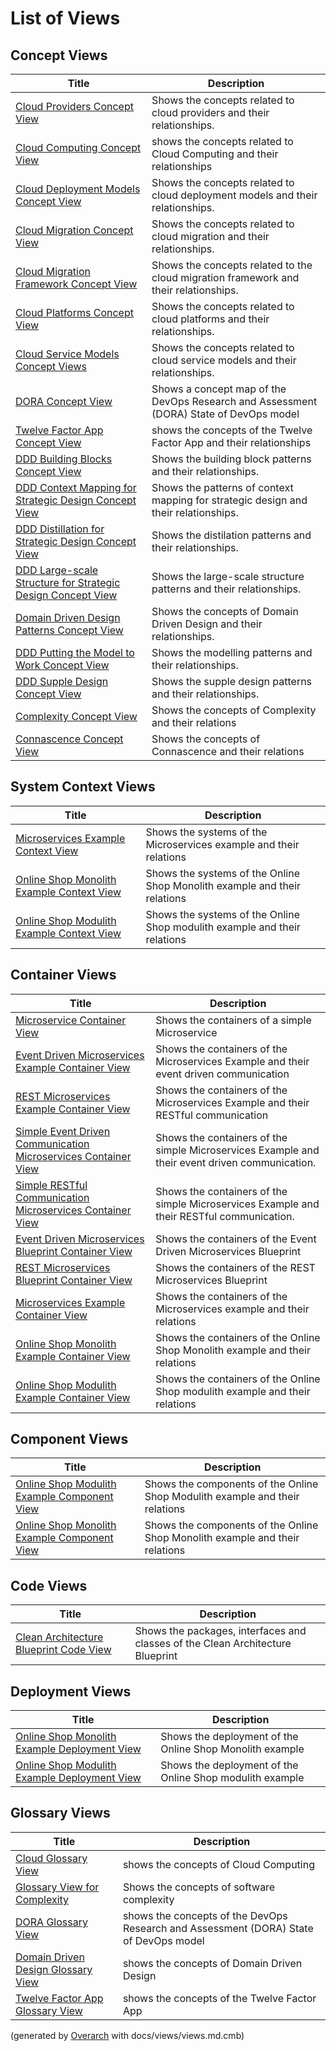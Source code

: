 # List of Views

## Concept Views
| Title | Description |
|---|---|
| [Cloud Providers Concept View](./software-development/cloud/provider/concept-view.md) | Shows the concepts related to cloud providers and their relationships. |
| [Cloud Computing Concept View](./software-development/cloud/concept-view.md) | shows the concepts related to Cloud Computing and their relationships |
| [Cloud Deployment Models Concept View](./software-development/cloud/deployment-model/concept-view.md) | Shows the concepts related to cloud deployment models and their relationships. |
| [Cloud Migration Concept View](./software-development/cloud/migration/concept-view.md) | Shows the concepts related to cloud migration and their relationships. |
| [Cloud Migration Framework Concept View](./software-development/cloud/framework/cmf/concept-view.md) | Shows the concepts related to the cloud migration framework and their relationships. |
| [Cloud Platforms Concept View](./software-development/cloud/platform/concept-view.md) | Shows the concepts related to cloud platforms and their relationships. |
| [Cloud Service Models Concept Views](./software-development/cloud/service-model/concept-view.md) | Shows the concepts related to cloud service models and their relationships. |
| [DORA Concept View](./software-development/dora/concept-view.md) | Shows a concept map of the DevOps Research and Assessment (DORA) State of DevOps model |
| [Twelve Factor App Concept View](./software-development/twelve-factor-app/concept-view.md) | shows the concepts of the Twelve Factor App and their relationships |
| [DDD Building Blocks Concept View](./software-development/domain-driven-design/building-blocks/concept-view.md) | Shows the building block patterns and their relationships. |
| [DDD Context Mapping for Strategic Design Concept View](./software-development/domain-driven-design/context-mapping/concept-view.md) | Shows the patterns of context mapping for strategic design and their relationships. |
| [DDD Distillation for Strategic Design Concept View](./software-development/domain-driven-design/distillation/concept-view.md) | Shows the distilation patterns and their relationships. |
| [DDD Large-scale Structure for Strategic Design Concept View](./software-development/domain-driven-design/large-scale-structure/concept-view.md) | Shows the large-scale structure patterns and their relationships. |
| [Domain Driven Design Patterns Concept View](./software-development/domain-driven-design/concept-view.md) | Shows the concepts of Domain Driven Design and their relationships. |
| [DDD Putting the Model to Work Concept View](./software-development/domain-driven-design/modelling/concept-view.md) | Shows the modelling patterns and their relationships. |
| [DDD Supple Design Concept View](./software-development/domain-driven-design/supple-design/concept-view.md) | Shows the supple design patterns and their relationships. |
| [Complexity Concept View](./software-development/complexity/concept-view.md) | Shows the concepts of Complexity and their relations |
| [Connascence Concept View](./software-development/complexity/connascence/concept-view.md) | Shows the concepts of Connascence and their relations |
## System Context Views
| Title | Description |
|---|---|
| [Microservices Example Context View](./software-development/architecture/example/microservices/context-view.md) | Shows the systems of the Microservices example and their relations |
| [Online Shop Monolith Example Context View](./software-development/architecture/example/monolith/context-view.md) | Shows the systems of the Online Shop Monolith example and their relations |
| [Online Shop Modulith Example Context View](./software-development/architecture/example/modulith/context-view.md) | Shows the systems of the Online Shop modulith example and their relations |
## Container Views
| Title | Description |
|---|---|
| [Microservice Container View](./software-development/architecture/example/microservices/microservice-container-view.md) | Shows the containers of a simple Microservice |
| [Event Driven Microservices Example Container View](./software-development/architecture/example/microservices/event-driven-container-view.md) | Shows the containers of the Microservices Example and their event driven communication |
| [REST Microservices Example Container View](./software-development/architecture/example/microservices/rest-container-view.md) | Shows the containers of the Microservices Example and their RESTful communication |
| [Simple Event Driven Communication Microservices Container View](./software-development/architecture/example/microservices/simple-eventdriven-container-view.md) | Shows the containers of the simple Microservices Example and their event driven communication. |
| [Simple RESTful Communication Microservices Container View](./software-development/architecture/example/microservices/simple-restful-container-view.md) | Shows the containers of the simple Microservices Example and their RESTful communication. |
| [Event Driven Microservices Blueprint Container View](./software-development/architecture/blueprint/microservices/event-driven/container-view.md) | Shows the containers of the Event Driven Microservices Blueprint |
| [REST Microservices Blueprint Container View](./software-development/architecture/blueprint/microservices/rest/container-view.md) | Shows the containers of the REST Microservices Blueprint |
| [Microservices Example Container View](./software-development/architecture/example/microservices/container-view.md) | Shows the containers of the Microservices example and their relations |
| [Online Shop Monolith Example Container View](./software-development/architecture/example/monolith/container-view.md) | Shows the containers of the Online Shop Monolith example and their relations |
| [Online Shop Modulith Example Container View](./software-development/architecture/example/modulith/container-view.md) | Shows the containers of the Online Shop modulith example and their relations |
## Component Views
| Title | Description |
|---|---|
| [Online Shop Modulith Example Component View](./software-development/architecture/example/modulith/component-view.md) | Shows the components of the Online Shop Modulith example and their relations |
| [Online Shop Monolith Example Component View](./software-development/architecture/example/monolith/component-view.md) | Shows the components of the Online Shop Monolith example and their relations |
## Code Views
| Title | Description |
|---|---|
| [Clean Architecture Blueprint Code View](./software-development/architecture/blueprint/clean-architecture/code-view.md) | Shows the packages, interfaces and classes of the Clean Architecture Blueprint |
## Deployment Views
| Title | Description |
|---|---|
| [Online Shop Monolith Example Deployment View](./software-development/architecture/example/monolith/deployment-view.md) | Shows the deployment of the Online Shop Monolith example |
| [Online Shop Modulith Example Deployment View](./software-development/architecture/example/modulith/deployment-view.md) | Shows the deployment of the Online Shop modulith example |
## Glossary Views
| Title | Description |
|---|---|
| [Cloud Glossary View](./software-development/cloud/glossary-view.md) | shows the concepts of Cloud Computing |
| [Glossary View for Complexity](./software-development/complexity/glossary-view.md) | Shows the concepts of software complexity |
| [DORA Glossary View](./software-development/dora/glossary-view.md) | shows the concepts of the DevOps Research and Assessment (DORA) State of DevOps model |
| [Domain Driven Design Glossary View](./software-development/domain-driven-design/glossary-view.md) | shows the concepts of Domain Driven Design |
| [Twelve Factor App Glossary View](./software-development/twelve-factor-app/glossary-view.md) | shows the concepts of the Twelve Factor App |


(generated by [Overarch](https://github.com/soulspace-org/overarch) with docs/views/views.md.cmb)
